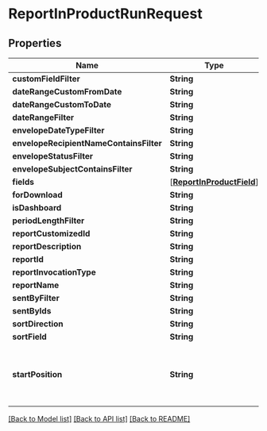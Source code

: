 # ReportInProductRunRequest

## Properties
Name | Type | Description | Notes
------------ | ------------- | ------------- | -------------
**customFieldFilter** | **String** |  | [optional] 
**dateRangeCustomFromDate** | **String** |  | [optional] 
**dateRangeCustomToDate** | **String** |  | [optional] 
**dateRangeFilter** | **String** |  | [optional] 
**envelopeDateTypeFilter** | **String** |  | [optional] 
**envelopeRecipientNameContainsFilter** | **String** |  | [optional] 
**envelopeStatusFilter** | **String** |  | [optional] 
**envelopeSubjectContainsFilter** | **String** |  | [optional] 
**fields** | [[**ReportInProductField**](ReportInProductField.md)] |  | [optional] 
**forDownload** | **String** |  | [optional] 
**isDashboard** | **String** |  | [optional] 
**periodLengthFilter** | **String** |  | [optional] 
**reportCustomizedId** | **String** |  | [optional] 
**reportDescription** | **String** |  | [optional] 
**reportId** | **String** |  | [optional] 
**reportInvocationType** | **String** |  | [optional] 
**reportName** | **String** |  | [optional] 
**sentByFilter** | **String** |  | [optional] 
**sentByIds** | **String** |  | [optional] 
**sortDirection** | **String** |  | [optional] 
**sortField** | **String** |  | [optional] 
**startPosition** | **String** | The starting index position of the current result set. | [optional] 

[[Back to Model list]](../README.md#documentation-for-models) [[Back to API list]](../README.md#documentation-for-api-endpoints) [[Back to README]](../README.md)


